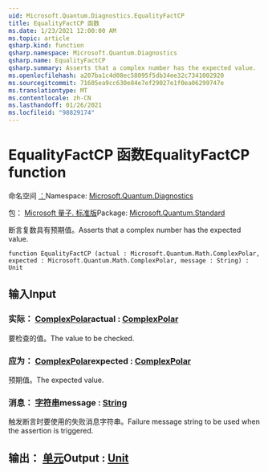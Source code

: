 ```yaml
---
uid: Microsoft.Quantum.Diagnostics.EqualityFactCP
title: EqualityFactCP 函数
ms.date: 1/23/2021 12:00:00 AM
ms.topic: article
qsharp.kind: function
qsharp.namespace: Microsoft.Quantum.Diagnostics
qsharp.name: EqualityFactCP
qsharp.summary: Asserts that a complex number has the expected value.
ms.openlocfilehash: a207ba1c4d08ec58095f5db34ee32c7341002920
ms.sourcegitcommit: 71605ea9cc630e84e7ef29027e1f0ea06299747e
ms.translationtype: MT
ms.contentlocale: zh-CN
ms.lasthandoff: 01/26/2021
ms.locfileid: "98829174"
---
```

# <a name="equalityfactcp-function"></a><span data-ttu-id="88109-102">EqualityFactCP 函数</span><span class="sxs-lookup"><span data-stu-id="88109-102">EqualityFactCP function</span></span>

<span data-ttu-id="88109-103">命名空间 [：](xref:Microsoft.Quantum.Diagnostics)</span><span class="sxs-lookup"><span data-stu-id="88109-103">Namespace: [Microsoft.Quantum.Diagnostics](xref:Microsoft.Quantum.Diagnostics)</span></span>

<span data-ttu-id="88109-104">包： [Microsoft 量子. 标准版](https://nuget.org/packages/Microsoft.Quantum.Standard)</span><span class="sxs-lookup"><span data-stu-id="88109-104">Package: [Microsoft.Quantum.Standard](https://nuget.org/packages/Microsoft.Quantum.Standard)</span></span>


<span data-ttu-id="88109-105">断言复数具有预期值。</span><span class="sxs-lookup"><span data-stu-id="88109-105">Asserts that a complex number has the expected value.</span></span>

```qsharp
function EqualityFactCP (actual : Microsoft.Quantum.Math.ComplexPolar, expected : Microsoft.Quantum.Math.ComplexPolar, message : String) : Unit
```


## <a name="input"></a><span data-ttu-id="88109-106">输入</span><span class="sxs-lookup"><span data-stu-id="88109-106">Input</span></span>

### <a name="actual--complexpolar"></a><span data-ttu-id="88109-107">实际： [ComplexPolar](xref:Microsoft.Quantum.Math.ComplexPolar)</span><span class="sxs-lookup"><span data-stu-id="88109-107">actual : [ComplexPolar](xref:Microsoft.Quantum.Math.ComplexPolar)</span></span>

<span data-ttu-id="88109-108">要检查的值。</span><span class="sxs-lookup"><span data-stu-id="88109-108">The value to be checked.</span></span>


### <a name="expected--complexpolar"></a><span data-ttu-id="88109-109">应为： [ComplexPolar](xref:Microsoft.Quantum.Math.ComplexPolar)</span><span class="sxs-lookup"><span data-stu-id="88109-109">expected : [ComplexPolar](xref:Microsoft.Quantum.Math.ComplexPolar)</span></span>

<span data-ttu-id="88109-110">预期值。</span><span class="sxs-lookup"><span data-stu-id="88109-110">The expected value.</span></span>


### <a name="message--string"></a><span data-ttu-id="88109-111">消息： [字符串](xref:microsoft.quantum.lang-ref.string)</span><span class="sxs-lookup"><span data-stu-id="88109-111">message : [String](xref:microsoft.quantum.lang-ref.string)</span></span>

<span data-ttu-id="88109-112">触发断言时要使用的失败消息字符串。</span><span class="sxs-lookup"><span data-stu-id="88109-112">Failure message string to be used when the assertion is triggered.</span></span>



## <a name="output--unit"></a><span data-ttu-id="88109-113">输出： [单元](xref:microsoft.quantum.lang-ref.unit)</span><span class="sxs-lookup"><span data-stu-id="88109-113">Output : [Unit](xref:microsoft.quantum.lang-ref.unit)</span></span>

